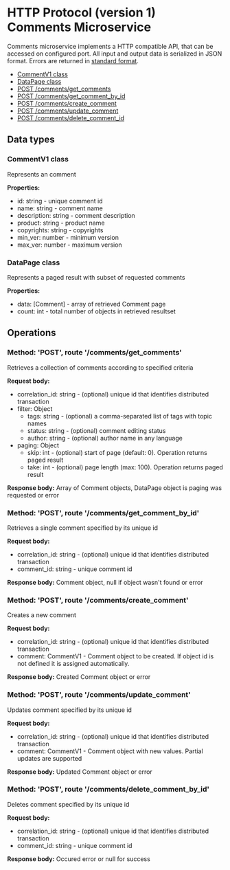 # HTTP Protocol (version 1) <br/> Comments Microservice

Comments microservice implements a HTTP compatible API, that can be accessed on configured port.
All input and output data is serialized in JSON format. Errors are returned in [standard format]().

* [CommentV1 class](#class1)
* [DataPage<CommentV1> class](#class2)
* [POST /comments/get_comments](#operation1)
* [POST /comments/get_comment_by_id](#operation2)
* [POST /comments/create_comment](#operation3)
* [POST /comments/update_comment](#operation4)
* [POST /comments/delete_comment_id](#operation5)

## Data types

### <a name="class1"></a> CommentV1 class

Represents an comment

**Properties:**
- id: string - unique comment id
- name: string - comment name
- description: string - comment description
- product: string - product name
- copyrights: string - copyrights
- min_ver: number - minimum version
- max_ver: number - maximum version

### <a name="class2"></a> DataPage<CommentV1> class

Represents a paged result with subset of requested comments

**Properties:**
- data: [Comment] - array of retrieved Comment page
- count: int - total number of objects in retrieved resultset

## Operations

### <a name="operation1"></a> Method: 'POST', route '/comments/get_comments'

Retrieves a collection of comments according to specified criteria

**Request body:** 
- correlation_id: string - (optional) unique id that identifies distributed transaction
- filter: Object
  - tags: string - (optional) a comma-separated list of tags with topic names
  - status: string - (optional) comment editing status
  - author: string - (optional) author name in any language 
- paging: Object
  - skip: int - (optional) start of page (default: 0). Operation returns paged result
  - take: int - (optional) page length (max: 100). Operation returns paged result

**Response body:**
Array of Comment objects, DataPage<CommentV1> object is paging was requested or error

### <a name="operation2"></a> Method: 'POST', route '/comments/get\_comment\_by_id'

Retrieves a single comment specified by its unique id

**Request body:** 
- correlation_id: string - (optional) unique id that identifies distributed transaction
- comment_id: string - unique comment id

**Response body:**
Comment object, null if object wasn't found or error 

### <a name="operation3"></a> Method: 'POST', route '/comments/create_comment'

Creates a new comment

**Request body:**
- correlation_id: string - (optional) unique id that identifies distributed transaction
- comment: CommentV1 - Comment object to be created. If object id is not defined it is assigned automatically.

**Response body:**
Created Comment object or error

### <a name="operation4"></a> Method: 'POST', route '/comments/update_comment'

Updates comment specified by its unique id

**Request body:** 
- correlation_id: string - (optional) unique id that identifies distributed transaction
- comment: CommentV1 - Comment object with new values. Partial updates are supported

**Response body:**
Updated Comment object or error 
 
### <a name="operation5"></a> Method: 'POST', route '/comments/delete\_comment\_by_id'

Deletes comment specified by its unique id

**Request body:** 
- correlation_id: string - (optional) unique id that identifies distributed transaction
- comment_id: string - unique comment id

**Response body:**
Occured error or null for success
 
